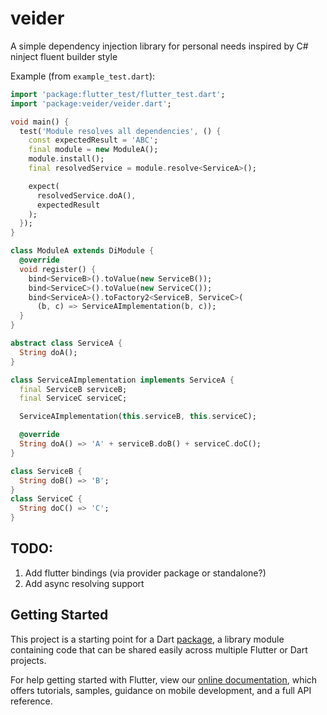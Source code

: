 # veider

A simple dependency injection library for personal needs inspired by C# ninject fluent builder style

Example (from ```example_test.dart```): 

```dart
import 'package:flutter_test/flutter_test.dart';
import 'package:veider/veider.dart';

void main() {
  test('Module resolves all dependencies', () {
    const expectedResult = 'ABC';
    final module = new ModuleA();
    module.install();
    final resolvedService = module.resolve<ServiceA>();

    expect(
      resolvedService.doA(),
      expectedResult
    );
  });
}

class ModuleA extends DiModule {
  @override
  void register() {
    bind<ServiceB>().toValue(new ServiceB());
    bind<ServiceC>().toValue(new ServiceC());
    bind<ServiceA>().toFactory2<ServiceB, ServiceC>(
      (b, c) => ServiceAImplementation(b, c));
  }
}

abstract class ServiceA {
  String doA();
}

class ServiceAImplementation implements ServiceA {
  final ServiceB serviceB;
  final ServiceC serviceC;

  ServiceAImplementation(this.serviceB, this.serviceC);

  @override
  String doA() => 'A' + serviceB.doB() + serviceC.doC();
}

class ServiceB {
  String doB() => 'B';
}
class ServiceC {
  String doC() => 'C';
}
```

## TODO:
1. Add flutter bindings (via provider package or standalone?)
2. Add async resolving support

## Getting Started

This project is a starting point for a Dart
[package](https://flutter.dev/developing-packages/),
a library module containing code that can be shared easily across
multiple Flutter or Dart projects.

For help getting started with Flutter, view our 
[online documentation](https://flutter.dev/docs), which offers tutorials, 
samples, guidance on mobile development, and a full API reference.
